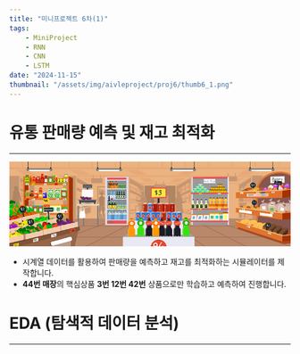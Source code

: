 ```yaml
---
title: "미니프로젝트 6차(1)"
tags:
    - MiniProject
    - RNN
    - CNN
    - LSTM
date: "2024-11-15"
thumbnail: "/assets/img/aivleproject/proj6/thumb6_1.png"
---
```


# 유통 판매량 예측 및 재고 최적화
---
![stock](/assets/img/aivleproject/proj6/stock.jpg)

* 시계열 데이터를 활용하여 판매량을 예측하고 재고를 최적화하는 시뮬레이터를 제작합니다.
* **44번 매장**의 핵심상품 **3번 12번 42번** 상품으로만 학습하고 예측하여 진행합니다.

# EDA (탐색적 데이터 분석)
---
